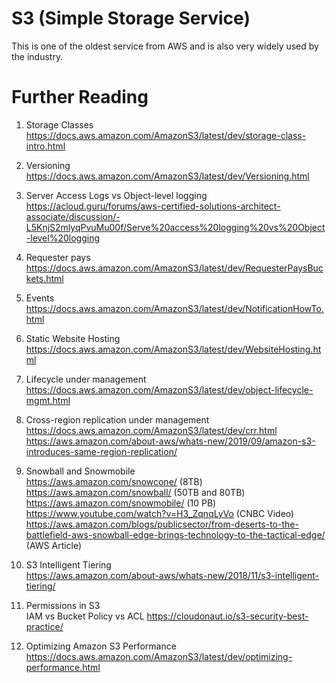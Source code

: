 # S3 (Simple Storage Service)

This is one of the oldest service from AWS and is also very widely used by the industry.

# Further Reading

1. Storage Classes\
https://docs.aws.amazon.com/AmazonS3/latest/dev/storage-class-intro.html

1. Versioning\
https://docs.aws.amazon.com/AmazonS3/latest/dev/Versioning.html

1. Server Access Logs vs Object-level logging\
https://acloud.guru/forums/aws-certified-solutions-architect-associate/discussion/-L5KnjS2mlyqPvuMu00f/Serve%20access%20logging%20vs%20Object-level%20logging

1. Requester pays\
https://docs.aws.amazon.com/AmazonS3/latest/dev/RequesterPaysBuckets.html

1. Events\
https://docs.aws.amazon.com/AmazonS3/latest/dev/NotificationHowTo.html

1. Static Website Hosting\
https://docs.aws.amazon.com/AmazonS3/latest/dev/WebsiteHosting.html

1. Lifecycle under management\
https://docs.aws.amazon.com/AmazonS3/latest/dev/object-lifecycle-mgmt.html

1. Cross-region replication under management\
https://docs.aws.amazon.com/AmazonS3/latest/dev/crr.html
https://aws.amazon.com/about-aws/whats-new/2019/09/amazon-s3-introduces-same-region-replication/

1. Snowball and Snowmobile\
https://aws.amazon.com/snowcone/ (8TB)
https://aws.amazon.com/snowball/ (50TB and 80TB)
https://aws.amazon.com/snowmobile/ (10 PB)
https://www.youtube.com/watch?v=H3_ZqnqLyVo (CNBC Video)
https://aws.amazon.com/blogs/publicsector/from-deserts-to-the-battlefield-aws-snowball-edge-brings-technology-to-the-tactical-edge/ (AWS Article)

1. S3 Intelligent Tiering\
https://aws.amazon.com/about-aws/whats-new/2018/11/s3-intelligent-tiering/

1. Permissions in S3\
IAM vs Bucket Policy vs ACL
https://cloudonaut.io/s3-security-best-practice/

1. Optimizing Amazon S3 Performance\
https://docs.aws.amazon.com/AmazonS3/latest/dev/optimizing-performance.html